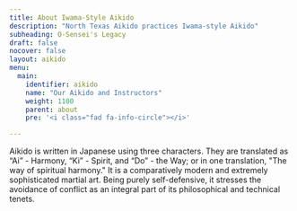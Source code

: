 ```yaml
---
title: About Iwama-Style Aikido
description: "North Texas Aikido practices Iwama-style Aikido"
subheading: O-Sensei's Legacy
draft: false
nocover: false
layout: aikido
menu:
  main:
    identifier: aikido
    name: "Our Aikido and Instructors"
    weight: 1100
    parent: about
    pre: '<i class="fad fa-info-circle"></i>'

---
```


Aikido is written in Japanese using three characters. They are translated as “Ai” - Harmony, “Ki” - Spirit, and “Do” - the Way; or in one translation, "The way of spiritual harmony." It is a comparatively modern and extremely sophisticated martial art. Being purely self-defensive, it stresses the avoidance of conflict as an integral part of its philosophical and technical tenets.
